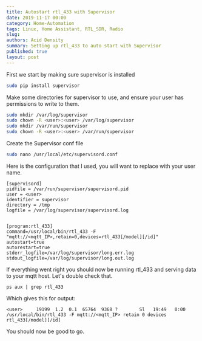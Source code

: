 ```yaml
---
title: Autostart rtl_433 with Supervisor
date: 2019-11-17 00:00
category: Home-Automation
tags: Linux, Home Assistant, RTL_SDR, Radio
slug:
authors: Acid Density
summary: Setting up rtl_433 to auto start with Supervisor
published: true
layout: post
---
```


First we start by making sure supervisor is installed

```bash
sudo pip install supervisor
```

Make some directories for supervisor to use, and ensure your user has permissions to write to them.

```bash
sudo mkdir /var/log/supervisor
sudo chown -R <user>:<user> /var/log/supervisor
sudo mkdir /var/run/supervisor
sudo chown -R <user>:<user> /var/run/supervisor
```

Create the Supervisor conf file 

```bash
sudo nano /usr/local/etc/supervisord.conf
```

Here is the configuration that I used, you will want to replace <user> with your user name.

```text
[supervisord]
pidfile = /var/run/supervisor/supervisord.pid
user = <user>
identifier = supervisor
directory = /tmp
logfile = /var/log/supervisor/supervisord.log
	
	
[program:rtl_433]
command=/usr/local/bin/rtl_433 -F "mqtt://<mqtt_IP>,retain=0,devices=rtl_433[/model][/id]"
autostart=true
autorestart=true
stderr_logfile=/var/log/supervisor/long.err.log
stdout_logfile=/var/log/supervisor/long.out.log
```

If everything went right you should now be running rtl_433 and serving data to your mqtt host.
Let's double check that.

```text
ps aux | grep rtl_433
```

Which gives this for output:

```text
<user>     19199  1.2  0.1  65764  9368 ?        Sl   19:49   0:00 /usr/local/bin/rtl_433 -F mqtt://<mqtt_IP> retain 0 devices rtl_433[/model][/id]
```

You should now be good to go.

